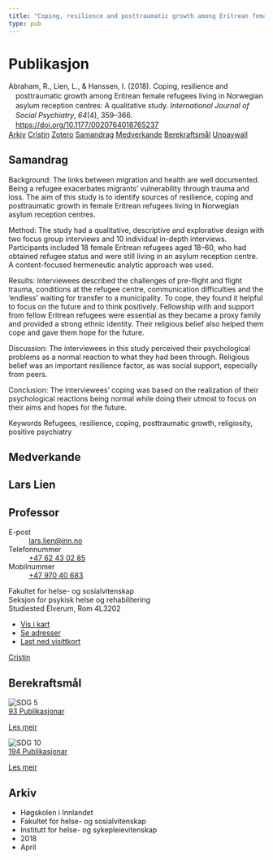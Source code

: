 ```yaml
---
title: "Coping, resilience and posttraumatic growth among Eritrean female refugees living in Norwegian asylum reception centres: A qualitative study"
type: pub
---
```

<h1>Publikasjon</h1>
<article id="csl-bib-container-JVUWH6NV" class="csl-bib-container">
  <div class="csl-bib-body" style="line-height: 1.35; padding-left: 1em; text-indent:-1em;">
  <div class="csl-entry">Abraham, R., Lien, L., &amp; Hanssen, I. (2018). Coping, resilience and posttraumatic growth among Eritrean female refugees living in Norwegian asylum reception centres: A qualitative study. <i>International Journal of Social Psychiatry</i>, <i>64</i>(4), 359&#x2013;366. <a href="https://doi.org/10.1177/0020764018765237">https://doi.org/10.1177/0020764018765237</a></div>
</div>
  <div class="csl-bib-buttons">
    <a href="#taxonomy-article-JVUWH6NV" class="csl-bib-button">Arkiv</a>
    <a href="https://app.cristin.no/results/show.jsf?id=1576671" alt="Cristin URL" class="csl-bib-button">Cristin</a>
    <a href="http://zotero.org/groups/5022929/items/JVUWH6NV" alt="Zotero URL" class="csl-bib-button">Zotero</a>
    <a href="#abstract-article-JVUWH6NV" class="csl-bib-button">Samandrag</a>
    <a href="#contributors-article-JVUWH6NV" class="csl-bib-button">Medverkande</a>
    <a href="#sdg-article-JVUWH6NV" class="csl-bib-button">Berekraftsmål</a>
    <a href="https://www.duo.uio.no/bitstream/10852/95636/1/PhD-Abraham-2022.pdf" class="csl-bib-button">Unpaywall</a>
  </div>
  <div id="csl-bib-meta-container-JVUWH6NV"></div>
</article>
<div id="csl-bib-meta-JVUWH6NV" class="csl-bib-meta">
  <article id="abstract-article-JVUWH6NV" class="abstract-article">
    <h1>Samandrag</h1>
    Background: 
The links between migration and health are well documented. Being a refugee exacerbates migrants’ vulnerability through trauma and loss. The aim of this study is to identify sources of resilience, coping and posttraumatic growth in female Eritrean refugees living in Norwegian asylum reception centres. 
 
Method: 
The study had a qualitative, descriptive and explorative design with two focus group interviews and 10 individual in-depth interviews. Participants included 18 female Eritrean refugees aged 18–60, who had obtained refugee status and were still living in an asylum reception centre. A content-focused hermeneutic analytic approach was used. 
 
Results: 
Interviewees described the challenges of pre-flight and flight trauma, conditions at the refugee centre, communication difficulties and the ‘endless’ waiting for transfer to a municipality. To cope, they found it helpful to focus on the future and to think positively. Fellowship with and support from fellow Eritrean refugees were essential as they became a proxy family and provided a strong ethnic identity. Their religious belief also helped them cope and gave them hope for the future. 
 
Discussion: 
The interviewees in this study perceived their psychological problems as a normal reaction to what they had been through. Religious belief was an important resilience factor, as was social support, especially from peers. 
 
Conclusion: 
The interviewees’ coping was based on the realization of their psychological reactions being normal while doing their utmost to focus on their aims and hopes for the future. 
 
Keywords Refugees, resilience, coping, posttraumatic growth, religiosity, positive psychiatry
  </article>
  <article id="contributors-article-JVUWH6NV" class="contributors-article">
    <h1>Medverkande</h1>
    <div class="personas">
<div class="vrtx-hinn-person-card">
<div class="photo">
<i class="lar la-user-circle missing-person"></i>
</div>
<div class="info">
<hgroup><h1>Lars Lien</h1>
<h2>Professor</h2>
</hgroup><dl>
<dt>E-post</dt>
<dd>
<a href="mailto:lars.lien@inn.no">lars.lien@inn.no</a>
</dd>
<dt>Telefonnummer</dt>
<dd><a href="tel:+4762430285">
+47 62 43 02 85
</a></dd>
<dt>Mobilnummer</dt>
<dd><a href="tel:+4797040683">
+47 970 40 683
</a></dd>
</dl>
<p>
Fakultet for helse- og sosialvitenskap<br>
Seksjon for psykisk helse og rehabilitering<br>
Studiested Elverum,
Rom 4L3202
</p>
<ul class="vrtx-hinn-links">
<li><a href="https://www.google.com/maps?q=60.88177,11.53669">Vis i kart</a></li>
<li><a href="https://www.inn.no/finn-en-ansatt/lars-lien.html#vrtx-hinn-addresses">Se adresser</a></li>
<li><a href="https://www.inn.no/finn-en-ansatt/lars-lien.html?vrtx=vcf">Last ned visittkort</a></li>
</ul>
</div>
</div>
<a href="https://app.cristin.no/persons/show.jsf?id=14287" alt="Cristin URL" class="personas-cristin">Cristin</a>
</div>
  </article>
  <article id="sdg-article-JVUWH6NV" class="sdg-article">
    <h1>Berekraftsmål</h1>
    <div class="sdg-container"><div id="sdg5" class="sdg">
<img src="{{< params subfolder >}}images/sdg/sdg05_no.png" class="image" alt="SDG 5">
<div class="sdg-overlay">
<a href="{{< params subfolder >}}no/archive/?sdg=5#archive" class="sdg-publication-count"><span>93</span> Publikasjonar</a>
<p><a href="https://www.fn.no/om-fn/fns-baerekraftsmaal/likestilling-mellom-kjoennene?lang=nno-NO" class="sdg-read-more">Les meir</a></p>
</div>
</div> <div id="sdg10" class="sdg">
<img src="{{< params subfolder >}}images/sdg/sdg10_no.png" class="image" alt="SDG 10">
<div class="sdg-overlay">
<a href="{{< params subfolder >}}no/archive/?sdg=10#archive" class="sdg-publication-count"><span>194</span> Publikasjonar</a>
<p><a href="https://www.fn.no/om-fn/fns-baerekraftsmaal/mindre-ulikhet?lang=nno-NO" class="sdg-read-more">Les meir</a></p>
</div>
</div></div>
  </article>
  <article id="taxonomy-article-JVUWH6NV" class="taxonomy-article">
    <h1>Arkiv</h1>
    <ul>
      <li>Høgskolen i Innlandet</li>
      <li>Fakultet for helse- og sosialvitenskap</li>
      <li>Institutt for helse- og sykepleievitenskap</li>
      <li>2018</li>
      <li>April</li>
    </ul>
  </article>
</div>
